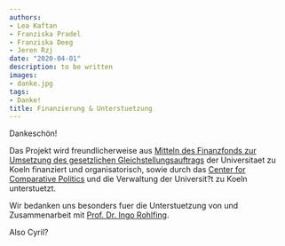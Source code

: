 ```yaml
---
authors:
- Lea Kaftan
- Franziska Pradel
- Franziska Deeg
- Jeren Rzj
date: "2020-04-01"
description: to be written
images:
- danke.jpg
tags:
- Danke!
title: Finanzierung & Unterstuetzung
---
```


Dankeschön!
<!--more-->

Das Projekt wird freundlicherweise aus [Mitteln des Finanzfonds zur Umsetzung des gesetzlichen Gleichstellungsauftrags](https://strategy.uni-koeln.de/gremien__und_sonstige_akademische_angelegenheiten/frauenfoerderung/finanzfonds_zur_umsetzung_des_gesetzlichen_gleichstellungsauftrags/index_ger.html) der Universitaet zu Koeln finanziert und organisatorisch, sowie durch das [Center for Comparative Politics](cccp.uni-koeln.de) und die Verwaltung der Universit?t zu Koeln unterstuetzt. 

Wir bedanken uns besonders fuer die Unterstuetzung von und Zusammenarbeit mit [Prof. Dr. Ingo Rohlfing](https://ingorohlfing.wordpress.com/).

Also Cyril?